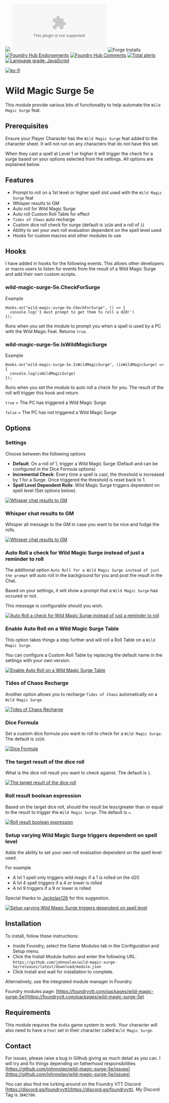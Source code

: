 ![](https://img.shields.io/badge/Foundry-v0.8.9-informational)
![Latest Release Download Count](https://img.shields.io/github/downloads/johnnolan/wild-magic-surge-5e/latest/module.zip)
![Forge Installs](https://img.shields.io/badge/dynamic/json?label=Forge%20Installs&query=package.installs&suffix=%25&url=https%3A%2F%2Fforge-vtt.com%2Fapi%2Fbazaar%2Fpackage%2Fwild-magic-surge-5e&colorB=4aa94a)
[![Foundry Hub Endorsements](https://img.shields.io/endpoint?logoColor=white&url=https%3A%2F%2Fwww.foundryvtt-hub.com%2Fwp-json%2Fhubapi%2Fv1%2Fpackage%2Fwild-magic-surge-5e%2Fshield%2Fendorsements)](https://www.foundryvtt-hub.com/package/wild-magic-surge-5e/)
[![Foundry Hub Comments](https://img.shields.io/endpoint?logoColor=white&url=https%3A%2F%2Fwww.foundryvtt-hub.com%2Fwp-json%2Fhubapi%2Fv1%2Fpackage%2Fwild-magic-surge-5e%2Fshield%2Fcomments)](https://www.foundryvtt-hub.com/package/wild-magic-surge-5e/)
[![Total alerts](https://img.shields.io/lgtm/alerts/g/johnnolan/wild-magic-surge-5e.svg?logo=lgtm&logoWidth=18)](https://lgtm.com/projects/g/johnnolan/wild-magic-surge-5e/alerts/)
[![Language grade: JavaScript](https://img.shields.io/lgtm/grade/javascript/g/johnnolan/wild-magic-surge-5e.svg?logo=lgtm&logoWidth=18)](https://lgtm.com/projects/g/johnnolan/wild-magic-surge-5e/context:javascript)

[![ko-fi](https://ko-fi.com/img/githubbutton_sm.svg)](https://ko-fi.com/X8X354DCG)

# Wild Magic Surge 5e

This module provide various bits of functionality to help automate the `Wild Magic Surge` feat.

## Prerequisites

Ensure your Player Character has the `Wild Magic Surge` feat added to the character sheet. It will not run on any characters that do not have this set.

When they cast a spell at Level 1 or higher it will trigger the check for a surge based on your options selected from the settings. All options are explained below.

## Features

- Prompt to roll on a 1st level or higher spell slot used with the `Wild Magic Surge` feat
- Whisper results to GM
- Auto roll for Wild Magic Surge
- Auto roll Custom Roll Table for effect
- `Tides of Chaos` auto recharge
- Custom dice roll check for surge (default is `1d20` and a roll of `1`)
- Ability to set your own roll evaluation dependent on the spell level used
- Hooks for custom macros and other modules to use

## Hooks

I have added in hooks for the following events. This allows other developers or macro users to listen for events from the result of a Wild Magic Surge and add their own custom scripts.

### wild-magic-surge-5e.CheckForSurge

Example

```
Hooks.on("wild-magic-surge-5e.CheckForSurge", () => {
  console.log('I must prompt to get them to roll a d20!')
});
```

Runs when you set the module to prompt you when a spell is used by a PC with the Wild Magic Feat. Returns `true`.

### wild-magic-surge-5e.IsWildMagicSurge

Example

```
Hooks.on("wild-magic-surge-5e.IsWildMagicSurge", (isWildMagicSurge) => {
  console.log(isWildMagicSurge)
});
```

Runs when you set the module to auto roll a check for you. The result of the roll will trigger this hook and return

`true` = The PC has triggered a Wild Magic Surge

`false` = The PC has not triggered a Wild Magic Surge


## Options

### Settings

Choose between the following options

- **Default**: On a roll of 1, trigger a Wild Magic Surge (Default and can be configured in the Dice Formula options)
- **Incremental Check**: Every time a spell is cast, the threshold is increased by 1 for a Surge. Once triggered the threshold is reset back to 1.
- **Spell Level Dependent Rolls**: Wild Magic Surge triggers dependent on spell level (Set options below).

[![Whisper chat results to GM](https://raw.githubusercontent.com/johnnolan/wild-magic-surge-5e/main/images/settings.jpg)](https://raw.githubusercontent.com/johnnolan/wild-magic-surge-5e/main/images/settings.jpg)

### Whisper chat results to GM

Whisper all message to the GM in case you want to be nice and fudge the rolls.

[![Whisper chat results to GM](https://raw.githubusercontent.com/johnnolan/wild-magic-surge-5e/main/images/whisper-chat.jpg)](https://raw.githubusercontent.com/johnnolan/wild-magic-surge-5e/main/images/whisper-chat.jpg)

### Auto Roll a check for Wild Magic Surge instead of just a reminder to roll

The additional option `Auto Roll for a Wild Magic Surge instead of just the prompt` will auto roll in the background for you and post the result in the Chat.

Based on your settings, it will show a prompt that a `Wild Magic Surge` has occured or not.

This message is configurable should you wish.

[![Auto Roll a check for Wild Magic Surge instead of just a reminder to roll](https://raw.githubusercontent.com/johnnolan/wild-magic-surge-5e/main/images/auto-roll-check.jpg)](https://raw.githubusercontent.com/johnnolan/wild-magic-surge-5e/main/images/auto-roll-check.jpg)

### Enable Auto Roll on a Wild Magic Surge Table

This option takes things a step further and will roll a Roll Table on a `Wild Magic Surge`.

You can configure a Custom Roll Table by replacing the default name in the settings with your own version.

[![Enable Auto Roll on a Wild Magic Surge Table](https://raw.githubusercontent.com/johnnolan/wild-magic-surge-5e/main/images/enable-auto-roll-table.jpg)](https://raw.githubusercontent.com/johnnolan/wild-magic-surge-5e/main/images/enable-auto-roll-table.jpg)

### Tides of Chaos Recharge

Another option allows you to recharge `Tides of Chaos` automatically on a `Wild Magic Surge`.

[![Tides of Chaos Recharge](https://raw.githubusercontent.com/johnnolan/wild-magic-surge-5e/main/images/tides-of-chaos.jpg)](https://raw.githubusercontent.com/johnnolan/wild-magic-surge-5e/main/images/tides-of-chaos.jpg)

### Dice Formula

Set a custom dice formula you want to roll to check for a `Wild Magic Surge`. The default is `1d20`.

[![Dice Formula](https://raw.githubusercontent.com/johnnolan/wild-magic-surge-5e/main/images/dice-formula.jpg)](https://raw.githubusercontent.com/johnnolan/wild-magic-surge-5e/main/images/dice-formula.jpg)

### The target result of the dice roll

What is the dice roll result you want to check against. The default is `1`.

[![The target result of the dice roll](https://raw.githubusercontent.com/johnnolan/wild-magic-surge-5e/main/images/target-result-dice-roll.jpg)](https://raw.githubusercontent.com/johnnolan/wild-magic-surge-5e/main/images/target-result-dice-roll.jpg)

### Roll result boolean expression

Based on the target dice roll, should the result be less/greater than or equal to the result to trigger the `Wild Magic Surge`. The default is `=`.

[![Roll result boolean expression](https://raw.githubusercontent.com/johnnolan/wild-magic-surge-5e/main/images/roll-result-boolean.jpg)](https://raw.githubusercontent.com/johnnolan/wild-magic-surge-5e/main/images/roll-result-boolean.jpg)

### Setup varying Wild Magic Surge triggers dependent on spell level

Adds the ability to set your own roll evaluation dependent on the spell level used.

For example

- A lvl 1 spell only triggers wild magic if a 1 is rolled on the d20
- A lvl 4 spell triggers if a 4 or lower is rolled
- A lvl 9 triggers if a 9 or lower is rolled

Special thanks to [Jackolas126](https://github.com/Jackolas126) for this suggestion.

[![Setup varying Wild Magic Surge triggers dependent on spell level](https://raw.githubusercontent.com/johnnolan/wild-magic-surge-5e/main/images/varying-triggers.jpg)](https://raw.githubusercontent.com/johnnolan/wild-magic-surge-5e/main/images/varying-triggers.jpg)

## Installation

To install, follow these instructions:

- Inside Foundry, select the Game Modules tab in the Configuration and Setup menu.
- Click the Install Module button and enter the following URL: `https://github.com/johnnolan/wild-magic-surge-5e/releases/latest/download/module.json`
- Click Install and wait for installation to complete.

Alternatively, use the integrated module manager in Foundry.

Foundry modules page: [https://foundryvtt.com/packages/wild-magic-surge-5e](https://foundryvtt.com/packages/wild-magic-surge-5e)

## Requirements

This module requires the `dnd5e` game system to work. Your character will also need to have a `Feat` set in their character called `Wild Magic Surge`.

## Contact

For issues, please raise a bug in Github giving as much detail as you can. I will try and fix things depending on fatherhood responsibilities [https://github.com/johnnolan/wild-magic-surge-5e/issues](https://github.com/johnnolan/wild-magic-surge-5e/issues)

You can also find me lurking around on the Foundry VTT Discord [https://discord.gg/foundryvtt](https://discord.gg/foundryvtt). My Discord Tag is `JB#2780`.

[buymeacoffee-shield]: https://raw.githubusercontent.com/johnnolan/wild-magic-surge-5e/main/images/badges/buymeacoffee.png
[buymeacoffee]: https://www.buymeacoffee.com/johnnolandev
